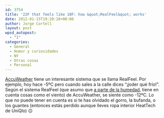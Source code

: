 ```yaml
---
id: 3754
title: '22F that feels like 10F: how &quot;RealFeel&quot; works'
date: 2012-01-15T19:20:28+00:00
author: Jorge Cortell
layout: post
wpsd_autopost:
  - "1"
categories:
  - General
  - Humor y curiosidades
  - NY
  - Otras cosas
  - Personal
---
```

<a title="http://www.accuweather.com/" href="http://www.accuweather.com/" target="_blank">AccuWeather</a> tiene un interesante sistema que se llama RealFeel. Por ejemplo, hoy hace -5ºC pero cuando sales a la calle dices &#8220;¡joder qué frío!&#8221;. Según el sistema RealFeel (que asumo que <a title="http://www.experts123.com/q/how-does-the-patented-accuweather-realfeel-temperature-work.html" href="http://www.experts123.com/q/how-does-the-patented-accuweather-realfeel-temperature-work.html" target="_blank">a parte de la humedad</a>, tiene en cuenta cosas como el viento) de AccuWeather, se siente como -12ºC. Lo que no puede tener en cuenta es si te has olvidado el gorro, la bufanda, o los guantes (entonces estás perdido aunque lleves ropa interior HeatTech de UniQlo) 😉